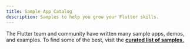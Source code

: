 ```yaml
---
title: Sample App Catalog
description: Samples to help you grow your Flutter skills.
---
```


The Flutter team and community have written many
sample apps, demos, and examples.
To find some of the best, visit the
**[curated list of samples.](https://github.com/flutter/samples/blob/master/INDEX.md)**

